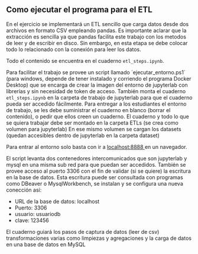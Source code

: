 ## Como ejecutar el programa para el ETL

En el ejercicio se implementará un ETL sencillo que carga datos desde dos archivos en formato CSV empleando pandas.
Es importante aclarar que la extracción es sencilla ya que pandas facilita este trabajo con los metodos de leer y de
escribir en disco. Sin embargo, en esta etapa se debe colocar todo lo relacionado con la conexión para leer los datos. 

Todo el contenido se encuentra en el cuaderno `etl_steps.ipynb`. 

Para facilitar el trabajo se provee un script llamado ´ejecutar_entorno.ps1´ (para windows, depende de tener instalado y corriendo el programa Docker Desktop)
que se encarga de crear la imagen del entorno de jupyterlab con librerías y sin necesidad de token de acceso. También monta el cuaderno `etl_steps.ipynb`
en la carpeta de trabajo de jupyterlab para que el cuaderno pueda ser accedido fácilmente. 
Para entregar a los estudiantes el entorno de trabajo, se les debe suministrar el cuaderno en blanco (borrar el contenido), o pedir que ellos creen un cuaderno.
El cuaderno y todo lo que se quiera trabajar debe ser montado en la carpeta ETLs (se crea como volumen para jupyterlab)
En ese mismo volumen se cargan los datasets (quedan accesibles dentro de jupyterlab en la carpeta dataset)

Para entrar al entorno solo basta con ir a <a href=localhost:8888> localhost:8888 </a> en un navegador.

El script levanta dos contenedores intercomunicados que son jupyterlab y mysql en una misma sub red para que puedan ser accedidos.
También se provee acceso al puerto 3306 con el fin de validar (si se quiere) la escritura en la base de datos.
Esta escritura puede ser consultada con programas como DBeaver o MysqlWorkbench, se instalan y se configura una nueva conección así:
<ul>
<li>URL de la base de datos: localhost </li>
<li>Puerto: 3306</li>
<li> usuario: usuariodb</li>
<li> clave: 123456</li>
</ul>

El cuaderno guiará los pasos de captura de datos (leer de csv) transformaciones varias como limpiezas y agregaciones y la carga de datos en una base de datos en MySQL